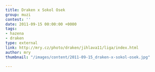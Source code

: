 ```yaml
---
title: Draken x Sokol Osek
group: muzi
contest: ''
date: 2011-09-15 00:00:00 +0000
tags:
- hazena
- draken
type: external
link: http://mry.cz/photo/draken/jihlava11/liga/index.html
author: mry
thumbnail: "/images/content/2011-09-15_draken-x-sokol-osek.jpg"

---
```

